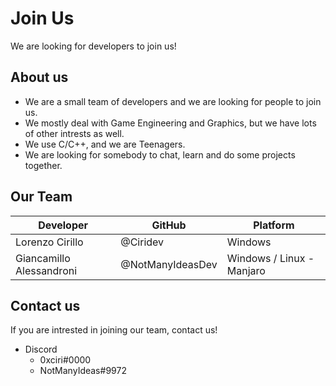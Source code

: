 # Join Us
We are looking for developers to join us!

## About us
* We are a small team of developers and we are looking for people to join us.
* We mostly deal with Game Engineering and Graphics, but we have lots of other intrests as well. 
* We use C/C++, and we are Teenagers. 
* We are looking for somebody to chat, learn and do some projects together. 

## Our Team
Developer | GitHub | Platform
----------|--------|---------
Lorenzo Cirillo | @Ciridev | Windows
Giancamillo Alessandroni | @NotManyIdeasDev | Windows / Linux - Manjaro

## Contact us
If you are intrested in joining our team, contact us!
* Discord 
  * 0xciri#0000
  * NotManyIdeas#9972
